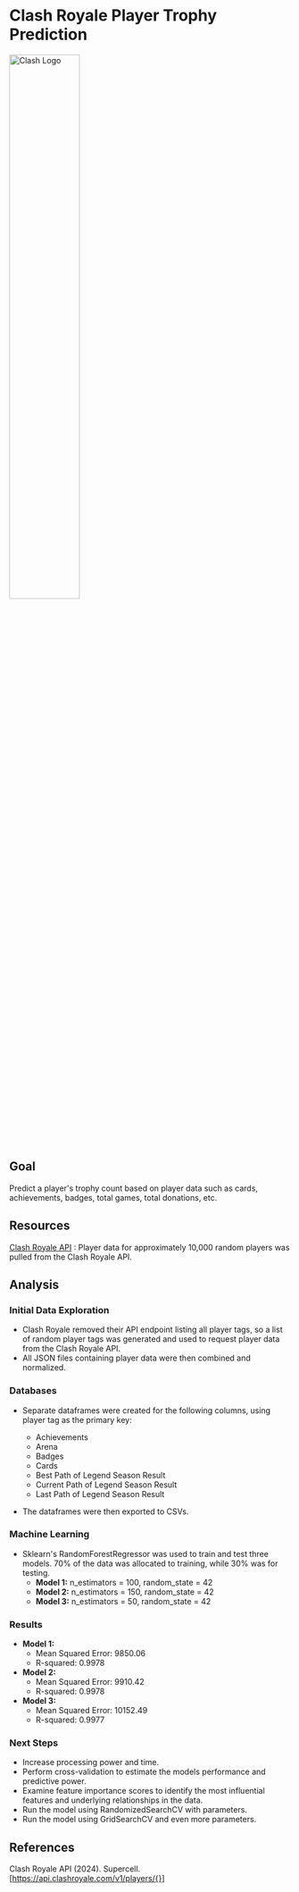 # Clash Royale Player Trophy Prediction
<img src="https://1000logos.net/wp-content/uploads/2021/04/Clash-Royale-logo.png" alt="Clash Logo" width="50%">

## Goal ##
Predict a player's trophy count based on player data such as cards, achievements, badges, total games, total donations, etc. 

## Resources ##
[Clash Royale API](https://developer.clashroyale.com/#/) : Player data for approximately 10,000 random players was pulled from the Clash Royale API. 

## Analysis ##
### Initial Data Exploration ### 
* Clash Royale removed their API endpoint listing all player tags, so a list of random player tags was generated and used to request player data from the Clash Royale API.
* All JSON files containing player data were then combined and normalized.

### Databases ### 
* Separate dataframes were created for the following columns, using player tag as the primary key:

  * Achievements
  * Arena
  * Badges
  * Cards 
  * Best Path of Legend Season Result
  * Current Path of Legend Season Result
  * Last Path of Legend Season Result
* The dataframes were then exported to CSVs.

### Machine Learning ###
* Sklearn's RandomForestRegressor was used to train and test three models. 70% of the data was allocated to training, while 30% was for testing.
  * __Model 1:__ n_estimators = 100, random_state = 42 
  * __Model 2:__ n_estimators = 150, random_state = 42 
  * __Model 3:__ n_estimators = 50, random_state = 42 

### Results ###
* __Model 1:__
  * Mean Squared Error: 9850.06
  * R-squared: 0.9978
* __Model 2:__
  * Mean Squared Error: 9910.42
  * R-squared: 0.9978
* __Model 3:__
  * Mean Squared Error: 10152.49
  * R-squared: 0.9977

### Next Steps ###
* Increase processing power and time.
* Perform cross-validation to estimate the models performance and predictive power. 
* Examine feature importance scores to identify the most influential features and underlying relationships in the data.
* Run the model using RandomizedSearchCV with parameters.
* Run the model using GridSearchCV and even more parameters.
  
## References ##
Clash Royale API (2024). Supercell. [https://api.clashroyale.com/v1/players/{}]


